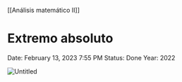 [[Análisis matemático II]]
# Extremo absoluto

Date: February 13, 2023 7:55 PM
Status: Done
Year: 2022

![Untitled](Images/Extremo%20absoluto/Untitled.png)